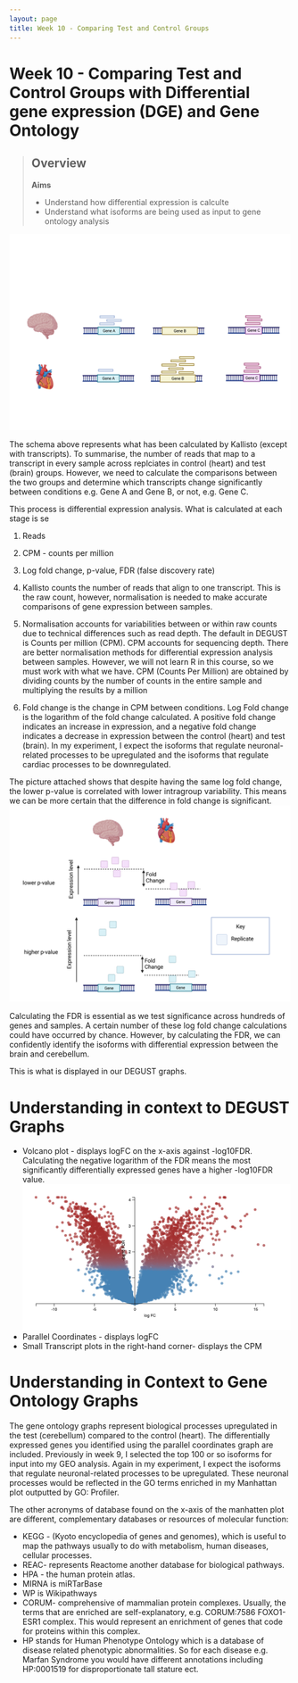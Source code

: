 ```yaml
---
layout: page
title: Week 10 - Comparing Test and Control Groups
---
```


 Week 10 - Comparing Test and Control Groups with Differential gene expression (DGE) and Gene Ontology
=====================================================================================================

> Overview
> --------
> **Aims**
> 
> *   Understand how differential expression is calculte
> *   Understand what isoforms are being used as input to gene ontology analysis
> 


![](../assets/img/expressed_genes.png)

The schema above represents what has been calculated by Kallisto (except with transcripts). To summarise, the number of reads that map to a transcript in every sample across replciates in control (heart) and test (brain) groups. 
However, we need to calculate the comparisons between the two groups and determine which transcripts change significantly between conditions e.g. Gene A and Gene B, or not, e.g. Gene C.

This process is differential expression analysis. What is calculated at each stage is se
1. Reads 
2. CPM - counts per million
3. Log fold change, p-value, FDR (false discovery rate)

1. Kallisto counts the number of reads that align to one transcript. This is the raw count, however, normalisation is needed to make accurate comparisons of gene expression between samples.
2. Normalisation accounts for variabilities between or within raw counts due to technical differences such as read depth. The default in DEGUST is Counts per million (CPM). CPM accounts for sequencing depth. There are better normalisation methods for differential expression analysis between samples. However, we will not learn R in this course, so we must work with what we have. CPM (Counts Per Million) are obtained by dividing counts by the number of counts in the entire sample and multiplying the results by a million
3. Fold change is the change in CPM between conditions. Log Fold change is the logarithm of the fold change calculated.
A positive fold change indicates an increase in expression, and a negative fold change indicates a decrease in expression between the control (heart) and test (brain).
In my experiment, I expect the isoforms that regulate neuronal-related processes to be upregulated and the isoforms that regulate cardiac processes to be downregulated.


The picture attached shows that despite having the same log fold change, the lower p-value is correlated with lower intragroup variability. 
This means we can be more certain that the difference in fold change is significant.
![](../assets/img/expression_significance.png)

Calculating the FDR is essential as we test significance across hundreds of genes and samples. A certain number of these log fold change calculations could have occurred by chance. However, by calculating the FDR, we can confidently identify the isoforms with differential expression between the brain and cerebellum.

This is what is displayed in our DEGUST graphs. 

Understanding in context to DEGUST Graphs
====================================
- Volcano plot - displays logFC on the x-axis against -log10FDR. 
Calculating the negative logarithm of the FDR means the most significantly differentially expressed genes have a higher -log10FDR value.
![](../assets/img/volcanoplot.png)
- Parallel Coordinates - displays logFC
- Small Transcript plots in the right-hand corner- displays the CPM

Understanding in Context to Gene Ontology Graphs
==========================================
The gene ontology graphs represent biological processes upregulated in the test (cerebellum) compared to the control (heart). 
The differentially expressed genes you identified using the parallel coordinates graph are included.
Previously in week 9, I selected the top 100 or so isoforms for input into my GEO analysis. 
Again in my experiment, I expect the isoforms that regulate neuronal-related processes to be upregulated.
These neuronal processes would be reflected in the GO terms enriched in my Manhattan plot outputted by GO: Profiler.


The other acronyms of database found on the x-axis of the manhatten plot are different, complementary databases or resources of molecular function:  
- KEGG - (Kyoto encyclopedia of genes and genomes), which is useful to map the pathways usually to do with metabolism, human diseases, cellular processes. 
- REAC- represents Reactome another database for biological pathways. 
- HPA - the human protein atlas. 
- MIRNA is miRTarBase
- WP is Wikipathways
- CORUM- comprehensive of mammalian protein complexes. Usually, the terms that are enriched are self-explanatory, e.g. CORUM:7586 FOXO1-ESR1 complex. This would represent an enrichment of genes that code for proteins within this complex. 
- HP stands for Human Phenotype Ontology which is a database of disease related phenotypic abnormalities. So for each disease e.g. Marfan Syndrome you would have different annotations including HP:0001519 for disproportionate tall stature ect. 
